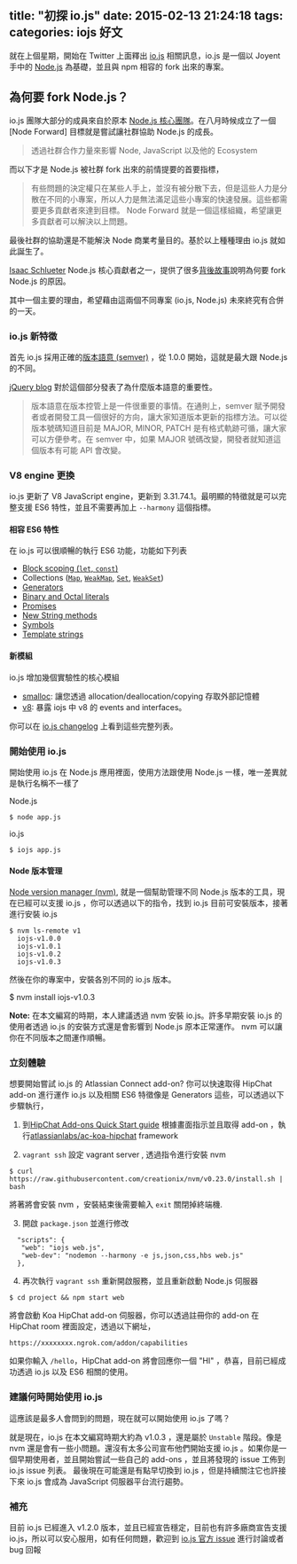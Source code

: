title: "初探 io.js"
date: 2015-02-13 21:24:18
tags:
categories: iojs 好文
---

就在上個星期，開始在 Twitter 上面釋出 [io.js](http://iojs.org) 相關訊息，io.js 是一個以 Joyent 手中的 [Node.js](http://nodejs.org/) 為基礎，並且與 npm 相容的 fork 出來的專案。

## 為何要 fork Node.js？

io.js 團隊大部分的成員來自於原本 [Node.js 核心團隊](https://github.com/iojs/io.js/blob/v1.x/README.md#current-project-team-members)。在八月時候成立了一個 [Node Forward] 目標就是嘗試讓社群協助 Node.js 的成長。

> 透過社群合作力量來影響 Node, JavaScript 以及他的 Ecosystem

而以下才是 Node.js 被社群 fork 出來的前情提要的首要指標，

> 有些問題的決定權只在某些人手上，並沒有被分散下去，但是這些人力是分散在不同的小專案，所以人力是無法滿足這些小專案的快速發展。這些都需要更多貢獻者來達到目標。 Node Forward 就是一個這樣組織，希望讓更多貢獻者可以解決以上問題。

最後社群的協助還是不能解決 Node 商業考量目的。基於以上種種理由 io.js 就如此誕生了。

[Isaac Schlueter](https://twitter.com/izs) Node.js 核心貢獻者之一，提供了很多[背後故事](http://blog.izs.me/post/104685388058/io-js)說明為何要 fork Node.js 的原因。

其中一個主要的理由，希望藉由這兩個不同專案 (io.js, Node.js) 未來終究有合併的一天。

<!-- more -->

### io.js 新特徵

首先 io.js 採用正確的[版本語意 (semver)](http://semver.org/) ，從 1.0.0 開始，這就是最大跟 Node.js 的不同。

[jQuery blog](http://blog.jquery.com/2014/10/29/jquery-3-0-the-next-generations/) 對於這個部分發表了為什麼版本語意的重要性。

> 版本語意在版本控管上是一件很重要的事情。在通則上，semver 賦予開發者或者開發工具一個很好的方向，讓大家知道版本更新的指標方法。可以從版本號碼知道目前是 MAJOR, MINOR, PATCH 是有格式軌跡可循，讓大家可以方便參考。在 semver 中，如果 MAJOR 號碼改變，開發者就知道這個版本有可能 API 會改變。

### V8 engine 更換

io.js 更新了 V8 JavaScript engine，更新到 3.31.74.1。最明顯的特徵就是可以完整支援 ES6 特性，並且不需要再加上 `--harmony` 這個指標。

#### 相容 ES6 特性

在 io.js 可以很順暢的執行 ES6 功能，功能如下列表

* [Block scoping (`let`, `const`)](https://people.mozilla.org/~jorendorff/es6-draft.html#sec-let-and-const-declarations)
* Collections ([`Map`](https://people.mozilla.org/~jorendorff/es6-draft.html#sec-map-objects), [`WeakMap`](https://people.mozilla.org/~jorendorff/es6-draft.html#sec-constructor-properties-of-the-global-object-weakmap), [`Set`](https://people.mozilla.org/~jorendorff/es6-draft.html#sec-set-objects), [`WeakSet`](https://people.mozilla.org/~jorendorff/es6-draft.html#sec-constructor-properties-of-the-global-object-weakset))
* [Generators](https://people.mozilla.org/~jorendorff/es6-draft.html#sec-generator-function-definitions)
* [Binary and Octal literals](https://people.mozilla.org/~jorendorff/es6-draft.html#sec-literals-numeric-literals)
* [Promises](https://people.mozilla.org/~jorendorff/es6-draft.html#sec-promise-jobs)
* [New String methods](http://www.sitepoint.com/preparing-ecmascript-6-new-string-methods/)
* [Symbols](https://people.mozilla.org/~jorendorff/es6-draft.html#sec-ecmascript-language-types-symbol-type)
* [Template strings](https://people.mozilla.org/~jorendorff/es6-draft.html#sec-static-semantics-templatestrings)

#### 新模組

io.js 增加幾個實驗性的核心模組

* [smalloc](https://iojs.org/api/smalloc.html): 讓您透過 allocation/deallocation/copying 存取外部記憶體
* [v8](https://iojs.org/api/v8.html): 暴露 iojs 中 v8 的 events and interfaces。

你可以在 [io.js changelog](https://github.com/iojs/io.js/blob/v1.x/CHANGELOG.md) 上看到這些完整列表。

### 開始使用 io.js

開始使用 io.js 在 Node.js 應用裡面，使用方法跟使用 Node.js 一樣，唯一差異就是執行名稱不一樣了

Node.js

```
$ node app.js
```

io.js

```
$ iojs app.js
```

#### Node 版本管理

[Node version manager (nvm)](https://github.com/creationix/nvm), 就是一個幫助管理不同 Node.js 版本的工具，現在已經可以支援 io.js ，你可以透過以下的指令，找到 io.js 目前可安裝版本，接著進行安裝 io.js

```
$ nvm ls-remote v1
  iojs-v1.0.0
  iojs-v1.0.1
  iojs-v1.0.2
  iojs-v1.0.3
```

然後在你的專案中，安裝各別不同的 io.js 版本。

  $ nvm install iojs-v1.0.3

**Note:** 在本文編寫的時期，本人建議透過 nvm 安裝 io.js。許多早期安裝 io.js 的使用者透過 io.js 的安裝方式還是會影響到 Node.js 原本正常運作。 nvm 可以讓你在不同版本之間運作順暢。

### 立刻體驗

想要開始嘗試 io.js 的 Atlassian Connect add-on? 你可以快速取得 HipChat add-on 進行運作 io.js 以及相關 ES6 特徵像是 Generators 這些，可以透過以下步驟執行，

1. 到[HipChat Add-ons Quick Start guide](https://www.hipchat.com/docs/apiv2/quick_start?utm_source=dac&amp;utm_medium=blog&amp;utm_campaign=getting-to-know-iojs) 根據畫面指示並且取得  add-on ，執行[atlassianlabs/ac-koa-hipchat](https://bitbucket.org/atlassianlabs/ac-koa-hipchat?utm_source=dac&amp;utm_medium=blog&amp;utm_campaign=getting-to-know-iojs) framework

2. `vagrant ssh` 設定 vagrant server , 透過指令進行安裝 nvm

```
$ curl https://raw.githubusercontent.com/creationix/nvm/v0.23.0/install.sh | bash
```

將著將會安裝 nvm ，安裝結束後需要輸入 `exit` 關閉掉終端機.

3.  開啟 `package.json` 並進行修改

```
  "scripts": {
   "web": "iojs web.js",
   "web-dev": "nodemon --harmony -e js,json,css,hbs web.js"
  },
```

4.  再次執行 `vagrant ssh` 重新開啟服務，並且重新啟動 Node.js 伺服器

```
$ cd project && npm start web
```

將會啟動 Koa HipChat add-on 伺服器，你可以透過註冊你的 add-on 在 HipChat room 裡面設定，透過以下網址，

```
https://xxxxxxxx.ngrok.com/addon/capabilities
```

如果你輸入 `/hello`，HipChat add-on 將會回應你一個 "HI" ，恭喜，目前已經成功透過 io.js 以及 ES6 相關的使用。

### 建議何時開始使用 io.js

這應該是最多人會問到的問題，現在就可以開始使用 io.js 了嗎？

就是現在，io.js 在本文編寫時期大約為 v1.0.3 ，還是屬於 `Unstable` 階段。像是 nvm 還是會有一些小問題。還沒有太多公司宣布他們開始支援 io.js 。如果你是一個早期使用者，並且開始嘗試一些自己的 add-ons ，並且將發現的 issue 工佈到 io.js issue 列表。 最後現在可能還是有點早切換到 io.js ，但是持續關注它也許接下來 io.js 會成為 JavaScript 伺服器平台流行趨勢。

### 補充

目前 io.js 已經進入 v1.2.0 版本，並且已經宣告穩定，目前也有許多廠商宣告支援 io.js，所以可以安心服用，如有任何問題，歡迎到 [io.js 官方 issue](https://github.com/iojs/io.js/issues) 進行討論或者 bug 回報
